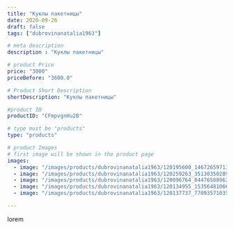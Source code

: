 ```yaml
---
title: "Куклы пакетницы"
date: 2020-09-26
draft: false
tags: ["dubrovinanatalia1963"]

# meta description
description : "Куклы пакетницы"

# product Price
price: "3000"
priceBefore: "3600.0"

# Product Short Description
shortDescription: "Куклы пакетницы"

#product ID
productID: "CFmpvgnHu2B"

# type must be "products"
type: "products"

# product Images
# first image will be shown in the product page
images:
  - image: "/images/products/dubrovinanatalia1963/120195600_146726597131761_6600262977486140243_n.jpg"
  - image: "/images/products/dubrovinanatalia1963/120259263_351303502890567_131451899324532297_n.jpg"
  - image: "/images/products/dubrovinanatalia1963/120096764_844765889620921_9093485076444496250_n.jpg"
  - image: "/images/products/dubrovinanatalia1963/120134955_1535648106637140_7218930784019188577_n.jpg"
  - image: "/images/products/dubrovinanatalia1963/120137737_770935710359168_2318033372083965149_n.jpg"

---
```

lorem

